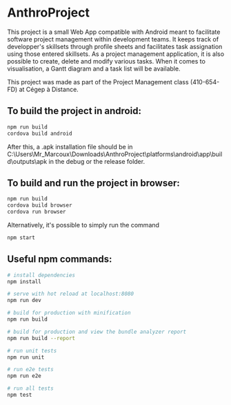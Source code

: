 # AnthroProject
This project is a small Web App compatible with Android meant to facilitate software project management within development teams. It keeps track of developper's skillsets through profile sheets and facilitates task assignation using those entered skillsets. As a project management application, it is also possible to create, delete and modify various tasks. When it comes to visualisation, a Gantt diagram and a task list will be available.

This project was made as part of the Project Management class (410-654-FD) at Cégep à Distance.

## To build the project in android:
``` bash
npm run build
cordova build android
```
After this, a .apk installation file should be in C:\Users\Mr_Marcoux\Downloads\AnthroProject\platforms\android\app\build\outputs\apk in the debug or the release folder.

## To build and run the project in browser:
``` bash
npm run build
cordova build browser
cordova run browser
```
Alternatively, it's possible to simply run the command

``` bash
npm start
```


## Useful npm commands:
``` bash
# install dependencies
npm install

# serve with hot reload at localhost:8080
npm run dev

# build for production with minification
npm run build

# build for production and view the bundle analyzer report
npm run build --report

# run unit tests
npm run unit

# run e2e tests
npm run e2e

# run all tests
npm test
```